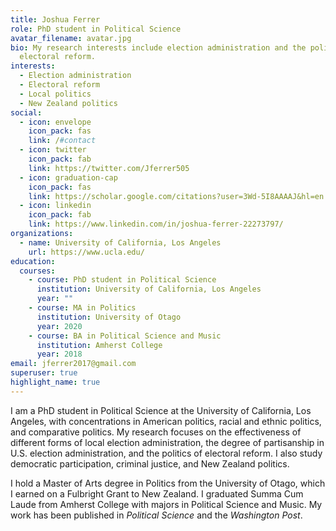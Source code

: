 ```yaml
---
title: Joshua Ferrer
role: PhD student in Political Science
avatar_filename: avatar.jpg
bio: My research interests include election administration and the politics of
  electoral reform.
interests:
  - Election administration
  - Electoral reform
  - Local politics
  - New Zealand politics
social:
  - icon: envelope
    icon_pack: fas
    link: /#contact
  - icon: twitter
    icon_pack: fab
    link: https://twitter.com/Jferrer505
  - icon: graduation-cap
    icon_pack: fas
    link: https://scholar.google.com/citations?user=3Wd-5I8AAAAJ&hl=en
  - icon: linkedin
    icon_pack: fab
    link: https://www.linkedin.com/in/joshua-ferrer-22273797/
organizations:
  - name: University of California, Los Angeles
    url: https://www.ucla.edu/
education:
  courses:
    - course: PhD student in Political Science
      institution: University of California, Los Angeles
      year: ""
    - course: MA in Politics
      institution: University of Otago
      year: 2020
    - course: BA in Political Science and Music
      institution: Amherst College
      year: 2018
email: jferrer2017@gmail.com
superuser: true
highlight_name: true
---
```

I am a PhD student in Political Science at the University of California, Los Angeles, with concentrations in American politics, racial and ethnic politics, and comparative politics. My research focuses on the effectiveness of different forms of local election administration, the degree of partisanship in U.S. election administration, and the politics of electoral reform. I also study democratic participation, criminal justice, and New Zealand politics.

I hold a Master of Arts degree in Politics from the University of Otago, which I earned on a Fulbright Grant to New Zealand. I graduated Summa Cum Laude from Amherst College with majors in Political Science and Music. My work has been published in *Political Science* and the *Washington Post*.
